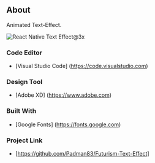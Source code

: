 ## About

Animated Text-Effect.

![React Native Text Effect@3x](https://user-images.githubusercontent.com/45048950/66937337-dcecfc00-f071-11e9-9f8d-cf8e878ac760.png)

### Code Editor

* [Visual Studio Code] (https://code.visualstudio.com)

### Design Tool

* [Adobe XD] (https://www.adobe.com)

### Built With

* [Google Fonts] (https://fonts.google.com)

### Project Link

* [https://github.com/Padman83/Futurism-Text-Effect]
